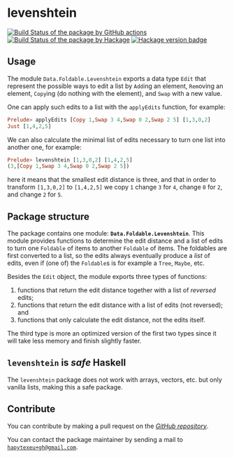 # levenshtein
[![Build Status of the package by GitHub actions](https://github.com/hapytex/levenshtein/actions/workflows/build-ci.yml/badge.svg)](https://github.com/hapytex/levenshtein/actions/workflows/build-ci.yml)
[![Build Status of the package by Hackage](https://matrix.hackage.haskell.org/api/v2/packages/levenshtein/badge)](https://matrix.hackage.haskell.org/#/package/levenshtein)
[![Hackage version badge](https://img.shields.io/hackage/v/levenshtein.svg)](https://hackage.haskell.org/package/levenshtein)

## Usage

The module `Data.Foldable.Levenshtein` exports a data type `Edit` that
represent the possible ways to edit a list by `Add`ing an element, `Rem`oving
an element, `Copy`ing (do nothing with the element), and `Swap` with a new value.

One can apply such edits to a list with the `applyEdits` function, for example:

```haskell
Prelude> applyEdits [Copy 1,Swap 3 4,Swap 0 2,Swap 2 5] [1,3,0,2]
Just [1,4,2,5]
```

We can also calculate the minimal list of edits necessary to turn one list into another one,
for example:

```haskell
Prelude> levenshtein [1,3,0,2] [1,4,2,5]
(3,[Copy 1,Swap 3 4,Swap 0 2,Swap 2 5])
```

here it means that the smallest edit distance is three, and that in order to transform
`[1,3,0,2]` to `[1,4,2,5]` we copy `1` change `3` for `4`, change `0` for `2`, and change `2` for `5`.

## Package structure

The package contains one module: **`Data.Foldable.Levenshtein`**.
This module provides functions to determine the edit distance and
a list of edits to turn one `Foldable` of items to another `Foldable`
of items. The foldables are first converted to a list, so the edits
always eventually produce a *list* of edits, even if (one of) the `Foldable`s
is for example a `Tree`, `Maybe`, etc.

Besides the `Edit` object, the module exports three types of functions:

 1. functions that return the edit distance together with a list of *reversed* edits;
 2. functions that return the edit distance with a list of edits (not reversed); and
 3. functions that only calculate the edit distance, not the edits itself.

The third type is more an optimized version of the first two types since it will
take less memory and finish slightly faster.

## `levenshtein` is *safe* Haskell

The `levenshtein` package does not work with arrays, vectors,
etc. but only vanilla lists, making this a safe package.

## Contribute

You can contribute by making a pull request on the [*GitHub
repository*](https://github.com/hapytex/levenshtein).

You can contact the package maintainer by sending a mail to
[`hapytexeu+gh@gmail.com`](mailto:hapytexeu+gh@gmail.com).
